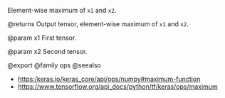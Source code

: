 Element-wise maximum of `x1` and `x2`.

@returns
    Output tensor, element-wise maximum of `x1` and `x2`.

@param x1
First tensor.

@param x2
Second tensor.

@export
@family ops
@seealso
+ <https:/keras.io/keras_core/api/ops/numpy#maximum-function>
+ <https://www.tensorflow.org/api_docs/python/tf/keras/ops/maximum>
